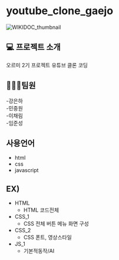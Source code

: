 # youtube_clone_gaejo
![WIKIDOC_thumbnail](https://github.com/MinJoongWon/youtube_clone_gaejo/assets/137133419/bc0eecbc-269f-40ec-b62c-bae042ddbe1b)

## :computer: 프로젝트 소개
오르미 2기 프로젝트 유튜브 클론 코딩

## 🧑‍🤝‍🧑팀원
-강은하 </br>
-민중원 </br>
-이채림 </br>
-임준성 </br>

## 사용언어
- html
- css
- javascript

## EX)
- HTML
  - HTML 코드전체
- CSS_1
  - CSS 전체 버튼 메뉴 화면 구성
- CSS_2
  - CSS 폰트, 영상스타일
- JS_1
  - 기본적동작/AI
